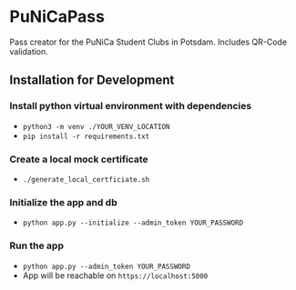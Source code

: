 # PuNiCaPass
Pass creator for the PuNiCa Student Clubs in Potsdam. Includes QR-Code validation.


## Installation for Development

### Install python virtual environment with dependencies 
- `python3 -m venv ./YOUR_VENV_LOCATION`
- `pip install -r requirements.txt`

### Create a local mock certificate
- `./generate_local_certficiate.sh`

### Initialize the app and db
- `python app.py --initialize --admin_token YOUR_PASSWORD`

### Run the app
- `python app.py --admin_token YOUR_PASSWORD`
- App will be reachable on `https://localhost:5000`
